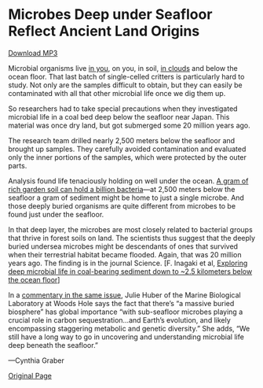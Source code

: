 # Microbes Deep under Seafloor Reflect Ancient Land Origins

[Download MP3](http://www.scientificamerican.com/podcast/podcast.mp3?fileId=D003783C-B6BB-4BC1-9D4332E6B09920C4&ref=sciam)

Microbial organisms live [in you](http://www.scientificamerican.com/article/among-trillions-of-microbes-in-the-gut-a-few-are-special/), on you, in soil, [in clouds](http://www.scientificamerican.com/article/cloud-borne-bacteria-may-affect-human-health-environment/) and below the ocean floor. That last batch of single-celled critters is particularly hard to study. Not only are the samples difficult to obtain, but they can easily be contaminated with all that other microbial life once we dig them up.

So researchers had to take special precautions when they investigated microbial life in a coal bed deep below the seafloor near Japan. This material was once dry land, but got submerged some 20 million years ago.

The research team drilled nearly 2,500 meters below the seafloor and brought up samples. They carefully avoided contamination and evaluated only the inner portions of the samples, which were protected by the outer parts.  

Analysis found life tenaciously holding on well under the ocean. [A gram of rich garden soil can hold a billion bacteria](http://extension.oregonstate.edu/gardening/secret-life-soil-0)—at 2,500 meters below the seafloor a gram of sediment might be home to just a single microbe. And those deeply buried organisms are quite different from microbes to be found just under the seafloor.

In that deep layer, the microbes are most closely related to bacterial groups that thrive in forest soils on land. The scientists thus suggest that the deeply buried undersea microbes might be descendants of ones that survived when their terrestrial habitat became flooded. Again, that was 20 million years ago. The finding is in the journal Science. [F. Inagaki et al, [Exploring deep microbial life in coal-bearing sediment down to ~2.5 kilometers below the ocean floor](http://www.sciencemag.org/content/349/6246/420.abstract)]

In a [commentary in the same issue](http://www.sciencemag.org/content/349/6246/376), Julie Huber of the Marine Biological Laboratory at Woods Hole says the fact that there’s “a massive buried biosphere” has global importance “with sub-seafloor microbes playing a crucial role in carbon sequestration…and Earth’s evolution, and likely encompassing staggering metabolic and genetic diversity.” She adds, “We still have a long way to go in uncovering and understanding microbial life deep beneath the seafloor.”

—Cynthia Graber

[Original Page](http://www.scientificamerican.com/podcast/episode/microbes-deep-under-seafloor-reflect-ancient-land-origins/)